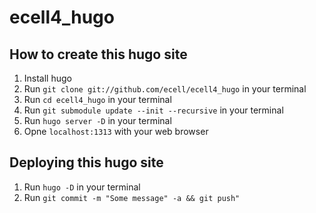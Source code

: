 # ecell4_hugo

## How to create this hugo site

1. Install hugo
2. Run `git clone git://github.com/ecell/ecell4_hugo` in your terminal
3. Run `cd ecell4_hugo` in your terminal
4. Run `git submodule update --init --recursive` in your terminal
5. Run `hugo server -D` in your terminal
6. Opne `localhost:1313` with your web browser

## Deploying this hugo site

1. Run `hugo -D` in your terminal
2. Run `git commit -m "Some message" -a && git push"`
